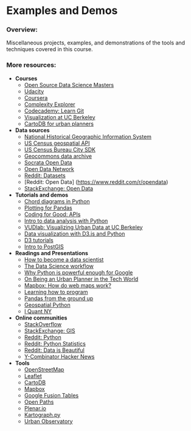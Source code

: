# Examples and Demos

### Overview:

Miscellaneous projects, examples, and demonstrations of the tools and techniques covered
in this course.

### More resources:

- **Courses**
  - [Open Source Data Science Masters](http://datasciencemasters.org/)
  - [Udacity](https://www.udacity.com/)
  - [Coursera](https://www.coursera.org/)
  - [Complexity Explorer](http://www.complexityexplorer.org/)
  - [Codecademy: Learn Git](https://www.codecademy.com/learn/learn-git)
  - [Visualization at UC Berkeley](http://vis.berkeley.edu/courses/cs294-10-fa14/wiki/index.php/Main_Page)
  - [CartoDB for urban planners](https://courses.planetizen.com/course/cartodb-planners)
- **Data sources**
  - [National Historical Geographic Information System](https://www.nhgis.org/)
  - [US Census geospatial API](https://github.com/codeforamerica/US-Census-Area-API)
  - [US Census Bureau City SDK](https://uscensusbureau.github.io/citysdk/)
  - [Geocommons data archive](http://geocommons.com/)
  - [Socrata Open Data](https://opendata.socrata.com/)
  - [Open Data Network](http://www.opendatanetwork.com/)
  - [Reddit: Datasets](https://www.reddit.com/r/datasets)
  - [Reddit: Open Data] (https://www.reddit.com/r/opendata)
  - [StackExchange: Open Data](https://opendata.stackexchange.com/)  
- **Tutorials and demos**
  - [Chord diagrams in Python](http://nbviewer.ipython.org/github/empet/Plotly-plots/blob/master/Chord-diagram.ipynb)
  - [Plotting for Pandas](http://pandasplotting.blogspot.com/)
  - [Coding for Good: APIs](http://cfg.good.is/categories/unit-4)
  - [Intro to data analysis with Python](http://nbviewer.ipython.org/format/slides/github/twiecki/pydata_ninja/blob/f3476390ea57fb47bff29dc1720c73594fa26379/PyData%20Ninja.ipynb#/)
  - [VUDlab: Visualizing Urban Data at UC Berkeley](http://vudlab.com/)
  - [Data visualization with D3.js and Python](http://blog.nextgenetics.net/?e=7)
  - [D3 tutorials](http://alignedleft.com/tutorials/d3/)
  - [Intro to PostGIS](http://workshops.boundlessgeo.com/postgis-intro/)
- **Readings and Presentations**
  - [How to become a data scientist](http://blog.datacamp.com/wp-content/uploads/2014/08/How-to-become-a-data-scientist.jpg)
  - [The Data Science workflow](http://blog.binaryedge.io/2015/09/08/the-data-science-workflow/)
  - [Why Python is powerful enough for Google](https://www.codefellows.org/blog/5-reasons-why-python-is-powerful-enough-for-google)
  - [On Being an Urban Planner in the Tech World](https://nextcity.org/daily/entry/letter-from-san-francisco-on-being-an-urban-planner-in-the-tech-world)
  - [Mapbox: How do web maps work?](https://www.mapbox.com/help/how-web-maps-work/)
  - [Learning how to program](http://radar.oreilly.com/2014/03/a-concrete-approach-to-learning-how-to-program-for-beginners.html)
  - [Pandas from the ground up](https://www.youtube.com/watch?v=5JnMutdy6Fw&feature=youtu.be)
  - [Geospatial Python](http://geospatialpython.com/)
  - [I Quant NY](http://iquantny.tumblr.com/)
- **Online communities**
  - [StackOverflow](https://stackoverflow.com/)
  - [StackExchange: GIS](https://gis.stackexchange.com/)
  - [Reddit: Python](https://www.reddit.com/r/python)
  - [Reddit: Python Statistics](https://www.reddit.com/r/pystats)
  - [Reddit: Data is Beautiful](https://www.reddit.com/r/dataisbeautiful/)
  - [Y-Combinator Hacker News](https://news.ycombinator.com/)
- **Tools**
  - [OpenStreetMap](http://www.openstreetmap.org/)
  - [Leaflet](http://leafletjs.com/)
  - [CartoDB](https://cartodb.com/)
  - [Mapbox](https://www.mapbox.com/)
  - [Google Fusion Tables](https://support.google.com/fusiontables/#topic=1652595)
  - [Open Paths](https://openpaths.cc/)
  - [Plenar.io](http://plenar.io/)
  - [Kartograph.py](http://kartograph.org/)
  - [Urban Observatory](http://www.urbanobservatory.org/)
  